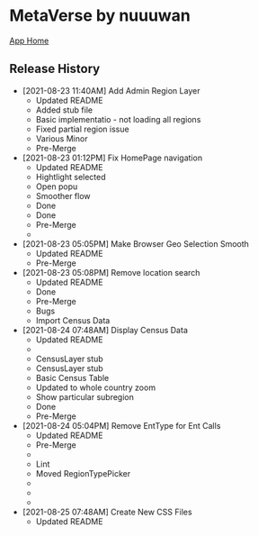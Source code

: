 # MetaVerse by nuuuwan

[App Home](https://nuuuwan.github.io/metaverse)


## Release History
* [2021-08-23 11:40AM] Add Admin Region Layer
  * Updated README
  * Added stub file
  * Basic implementatio  - not loading all regions
  * Fixed partial region issue
  * Various Minor
  * Pre-Merge
* [2021-08-23 01:12PM] Fix HomePage navigation
  * Updated README
  * Hightlight selected
  * Open popu
  * Smoother flow
  * Done
  * Done
  * Pre-Merge
  * 
* [2021-08-23 05:05PM] Make Browser Geo Selection Smooth
  * Updated README
  * Pre-Merge
* [2021-08-23 05:08PM] Remove location search
  * Updated README
  * Done
  * Pre-Merge
  * Bugs
  * Import Census Data
* [2021-08-24 07:48AM] Display Census Data
  * Updated README
  * 
  * CensusLayer stub
  * CensusLayer stub
  * Basic Census Table
  * Updated to whole country zoom
  * Show particular subregion
  * Done
  * Pre-Merge
* [2021-08-24 05:04PM] Remove EntType for Ent Calls
  * Updated README
  * Pre-Merge
  * 
  * Lint
  * Moved RegionTypePicker
  * 
  * 
  * 
* [2021-08-25 07:48AM] Create New CSS Files
  * Updated README

